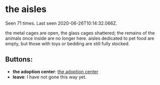 # the aisles

Seen 71 times. Last seen 2020-06-26T10:14:32.066Z.

the metal cages are open, the glass cages shattered; the remains of the animals once inside are no longer here. aisles dedicated to pet food are empty, but those with toys or bedding are still fully stocked.

## Buttons:

- **the adoption center**: [the adoption center](the-adoption-center-2wnaj1.md)
- **leave**: I have not gone this way yet.